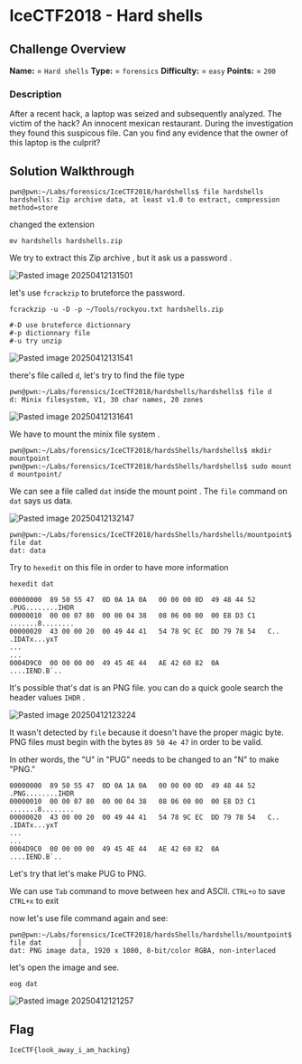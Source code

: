# IceCTF2018 - Hard shells

## Challenge Overview
**Name:** = `Hard shells`
**Type:** = `forensics`
**Difficulty:** = `easy`
**Points:** = `200`


### Description

After a recent hack, a laptop was seized and subsequently analyzed. The victim of the hack? An innocent mexican restaurant. During the investigation they found this suspicous file. Can you find any evidence that the owner of this laptop is the culprit?

## Solution Walkthrough


```
pwn@pwn:~/Labs/forensics/IceCTF2018/hardshells$ file hardshells
hardshells: Zip archive data, at least v1.0 to extract, compression method=store
```

changed the extension

```
mv hardshells hardshells.zip
```

We try to extract this Zip archive , but it ask us a password .

![Pasted image 20250412131501](https://github.com/user-attachments/assets/cf6509f9-97bb-427d-93e2-42b5df98ddaf)

let's use `fcrackzip` to bruteforce the password.

```
fcrackzip -u -D -p ~/Tools/rockyou.txt hardshells.zip

#-D use bruteforce dictionnary
#-p dictionnary file 
#-u try unzip
```

![Pasted image 20250412131541](https://github.com/user-attachments/assets/3783cec5-bea7-4da4-ad49-7315d55eaf68)

there's file called `d`, let's try to find the file type

```
pwn@pwn:~/Labs/forensics/IceCTF2018/hardshells/hardshells$ file d
d: Minix filesystem, V1, 30 char names, 20 zones
```

![Pasted image 20250412131641](https://github.com/user-attachments/assets/2b38aeee-f84c-4abf-a704-338d328f8f28)

We have to mount the minix file system .


```
pwn@pwn:~/Labs/forensics/IceCTF2018/hardsShells/hardshells$ mkdir mountpoint         
pwn@pwn:~/Labs/forensics/IceCTF2018/hardsShells/hardshells$ sudo mount d mountpoint/ 
```

We can see a file called `dat` inside the mount point . The `file` command on `dat` says us data.

![Pasted image 20250412132147](https://github.com/user-attachments/assets/8f95a9a1-d184-45be-b099-1b97542ddb0a)


```
pwn@pwn:~/Labs/forensics/IceCTF2018/hardsShells/hardshells/mountpoint$ file dat
dat: data 
```

Try to `hexedit` on this file in order to have more information

```
hexedit dat
```

```
00000000  89 50 55 47  0D 0A 1A 0A   00 00 00 0D  49 48 44 52   .PUG........IHDR
00000010  00 00 07 80  00 00 04 38   08 06 00 00  00 E8 D3 C1   .......8........
00000020  43 00 00 20  00 49 44 41   54 78 9C EC  DD 79 78 54   C.. .IDATx...yxT
...
...
0004D9C0  00 00 00 00  49 45 4E 44   AE 42 60 82  0A            ....IEND.B`..
```

It's possible that's dat is an PNG file. you can do a quick goole search the header values `IHDR` . 

![Pasted image 20250412123224](https://github.com/user-attachments/assets/91b4fbef-e8ea-4bc8-b776-4c1d40e6c1d3)

It wasn't detected by `file` because it doesn't have the proper magic byte. PNG files must begin with the bytes `89 50 4e 47` in order to be valid.

In other words, the "U" in "PUG" needs to be changed to an "N" to make "PNG." 

```
00000000  89 50 55 47  0D 0A 1A 0A   00 00 00 0D  49 48 44 52   .PNG........IHDR
00000010  00 00 07 80  00 00 04 38   08 06 00 00  00 E8 D3 C1   .......8........
00000020  43 00 00 20  00 49 44 41   54 78 9C EC  DD 79 78 54   C.. .IDATx...yxT
...
...
0004D9C0  00 00 00 00  49 45 4E 44   AE 42 60 82  0A            ....IEND.B`..
```

Let's try that let's make PUG to PNG.

We can use `Tab` command to move between hex and ASCII. `CTRL+o` to save `CTRL+x` to exit 

now let's use file command again and see:


```
pwn@pwn:~/Labs/forensics/IceCTF2018/hardsShells/hardshells/mountpoint$ file dat         │
dat: PNG image data, 1920 x 1080, 8-bit/color RGBA, non-interlaced 
```

let's open the image and see.

```
eog dat
```

![Pasted image 20250412121257](https://github.com/user-attachments/assets/b42d7866-c21f-4bad-91e2-811bc41d551d)


## Flag
`IceCTF{look_away_i_am_hacking}`

